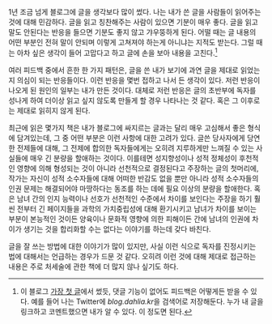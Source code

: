 1년 조금 넘게 블로그에 글을 생각보다 많이 썼다. 나는 내가 쓴 글을 사람들이 읽어주는 것에 대해 민감하다. 글을 읽고 칭찬해주는 사람이 있으면 기분이 매우 좋다. 글을 읽고 말도 안된다는 반응을 들으면 기분도 좋지 않고 갸우뚱하게 된다. 어떨 때는 글 내용의 어떤 부분인 전혀 말이 안되며 이렇게 고쳐져야 하는게 아니냐는 지적도 받는다. 그럴 때는 아차 싶은 생각이 들어 고맙다고 하고 글에 손을 보아 내용을 고친다.[^1]

여러 피드백 중에서 흔한 한 가지 패턴은, 글을 쓴 내가 보기에 과연 글을 제대로 읽었는지 의심이 되는 반응들이다. 이런 반응을 몇번 접하고 나서 든 생각이 있다. 저런 반응이 나오게 된 원인의 일부는 내가 만든 것이다. 대체로 저런 반응은 글의 초반부에 독자를 성나게 하여 더이상 읽고 싶지 않도록 만들게 할 경우 나타나는 것 같다. 혹은 그 이후로는 제대로 읽히지 않게 된다.

최근에 읽은 몇가지 책은 내가 블로그에 싸지르는 글과는 달리 매우 고심해서 좋은 형식에 담겨있는데, 그 중 어떤 부분은 이런 사항에 대한 고려가 있다. 글쓴 당사자에게 당연한 전제들에 대해, 그 전제에 합의한 독자들에게는 오히려 지루하게만 느껴질 수 있는 사실들에 매우 긴 분량을 할애하는 것이다. 이를테면 성지향성이나 성적 정체성이 후천적인 영향에 의해 형성되는 것이 아니라 선천적으로 결정된다고 주장하는 글의 첫머리에, 작가는 자신이 성적 소수자들에 대해 어떠한 반감도 없을 뿐만 아니라 성적 소수자들의 인권 문제는 해결되어야 마땅하다는 동조를 하는 데에 필요 이상의 분량을 할애한다. 혹은 남녀 간의 인지 능력이나 선호가 선천적인 수준에서 차이를 보인다는 주장을 하기 훨씬 전부터 긴 페이지들을 과학의 가치중립성에 대해 환기시키고 남녀가 차이를 보이는 부분이 본능적인 것이든 양육이나 문화적 영향에 의한 피해이든 간에 남녀의 인권에 차이가 생기는 것을 합리화할 수는 없다는 이야기를 하는데 갖다 바친다.

글을 잘 쓰는 방법에 대한 이야기가 많이 있지만, 사실 이런 식으로 독자를 진정시키는 법에 대해서는 언급하는 경우가 드문 것 같다. 오히려 이런 것에 대해 제대로 접근하는 내용은 주로 처세술에 관한 책에 더 많지 않나 싶기도 하다.

[^1]: 이 블로그 [가장 첫 글][1]에서 썼듯, 댓글 기능이 없어도 피드백은 어떻게든 받을 수 있다. 예를 들어 나는 Twitter에 *blog.dahlia.kr*을 검색어로 저장해둔다. 누가 내 글을 링크하고 코멘트했으면 내가 알 수 있다. 이 정도면 된다.

[1]: http://blog.dahlia.kr/post/379524623
